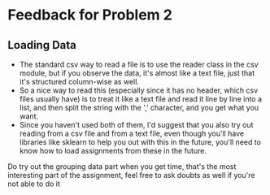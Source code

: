# Feedback for Problem 2

## Loading Data 

* The standard csv way to read a file is to use the reader class in the csv module, but if you observe the data, it's almost like a text file, just that it's structured column-wise as well.
* So a nice way to read this (especially since it has no header, which csv files usually have) is to treat it like a text file and read it line by line into a list, and then split the string with the ',' character, and you get what you want.
* Since you haven't used both of them, I'd suggest that you also try out reading from a csv file and from a text file, even though you'll have libraries like sklearn to help you out with this in the future, you'll need to know how to load assignments from these in the future.

Do try out the grouping data part when you get time, that's the most interesting part of the assignment, feel free to ask doubts as well if you're not able to do it
